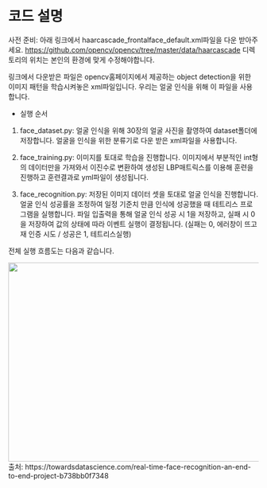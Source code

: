 # 코드 설명

사전 준비: 아래 링크에서 haarcascade_frontalface_default.xml파일을 다운 받아주세요.
https://github.com/opencv/opencv/tree/master/data/haarcascade
디렉토리의 위치는 본인의 환경에 맞게 수정해야합니다.

링크에서 다운받은 파일은 opencv홈페이지에서 제공하는 object detection을 위한 이미지 패턴을 학습시켜놓은 xml파일입니다.
우리는 얼굴 인식을 위해 이 파일을 사용합니다.

+ 실행 순서
1. face_dataset.py: 얼굴 인식을 위해 30장의 얼굴 사진을 촬영하여 dataset폴더에 저장합니다.
얼굴을 인식을 위한 분류기로 다운 받은 xml파일을 사용합니다.

2. face_training.py: 이미지를 토대로 학습을 진행합니다. 이미지에서 부분적인 int형의 데이터만을 가져와서 이진수로 변환하여 생성된 LBP매트릭스를 이용해 훈련을 진행하고 훈련결과로 yml파일이 생성됩니다.

3. face_recognition.py: 저장된 이미지 데이터 셋을 토대로 얼굴 인식을 진행합니다. 얼굴 인식 성공률을 조정하여 일정 기준치 만큼 인식에 성공했을 때 테트리스 프로그램을 실행합니다. 파일 입출력을 통해 얼굴 인식 성공 시 1을 저장하고, 실패 시 0을 저장하여 값의 상태에 따라 이벤트 실행이 결정됩니다.
(실패는 0, 에러창이 뜨고 재 인증 시도 / 성공은 1, 테트리스실행)

전체 실행 흐름도는 다음과 같습니다.

<img src="https://user-images.githubusercontent.com/67903177/128912821-b2f159ac-5dd3-4a2e-a56f-da3a714e2582.png" width="750" height="400"/>
출처: https://towardsdatascience.com/real-time-face-recognition-an-end-to-end-project-b738bb0f7348

